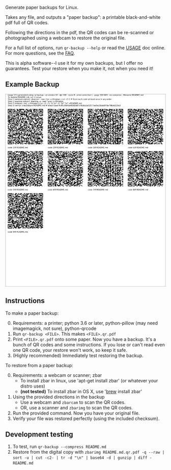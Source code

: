 Generate paper backups for Linux.

Takes any file, and outputs a "paper backup": a printable black-and-white pdf full of QR codes. 

Following the directions in the pdf, the QR codes can be re-scanned or photographed using a webcam to restore the original file.

For a full list of options, run `qr-backup --help` or read the [USAGE](USAGE.md) doc online. For more questions, see the [FAQ](FAQ.md).

This is alpha software--I use it for my own backups, but I offer no guarantees. Test your restore when you make it, not when you need it!

## Example Backup
![Example Backup](example.png)

## Instructions
To make a paper backup:

0. Requirements: a printer; python 3.6 or later, python-pillow (may need imagemagick, not sure), python-qrcode
1. Run `qr-backup <FILE>`. This makes `<FILE>.qr.pdf`
2. Print `<FILE>.qr.pdf` onto some paper. Now you have a backup. It's a bunch of QR codes and some instructions. If you lose or can't read even one QR code, your restore won't work, so keep it safe.
3. (Highly recommended) Immediately test restoring the backup.

To restore from a paper backup:

0. Requirements: a webcam or scanner; zbar
    - To install zbar in linux, use 'apt-get install zbar' (or whatever your distro uses)
    - **(not tested)** To install zbar in OS X, use '[brew](https://brew.sh/) install zbar'
1. Using the provided directions in the backup
    - Use a webcam and `zbarcam` to scan the QR codes. 
    - OR, use a scanner and `zbarimg` to scan the QR codes.
3. Run the provided command. Now you have your original file.
4. Verify your file was restored perfectly (using the included checksum).

## Development testing

1. To test, run `qr-backup --compress README.md`
2. Restore from the digital copy with `zbarimg README.md.qr.pdf -q --raw | sort -u | cut -c2- | tr -d "\n" | base64 -d | gunzip | diff - README.md`
